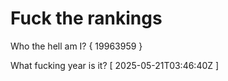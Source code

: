 # Fuck the rankings

Who the hell am I?
{ 19963959 }

What fucking year is it?
[ 2025-05-21T03:46:40Z ]
